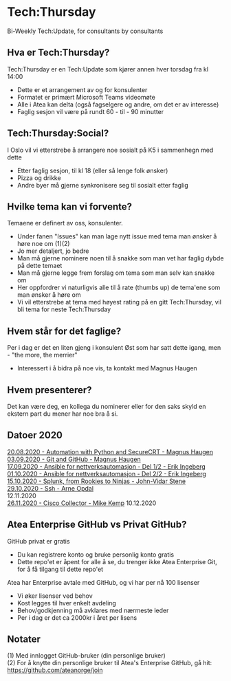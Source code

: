 # Tech:Thursday  
Bi-Weekly Tech:Update, for consultants by consultants  
  
## Hva er Tech:Thursday?  
  
Tech:Thursday er en Tech:Update som kjører annen hver torsdag fra kl 14:00  
*	Dette er et arrangement av og for konsulenter  
*	Formatet er primært Microsoft Teams videomøte  
* Alle i Atea kan delta (også fagselgere og andre, om det er av interesse)  
* Faglig sesjon vil være på rundt 60 - til - 90 minutter  
  
## Tech:Thursday:Social?  
  
I Oslo vil vi etterstrebe å arrangere noe sosialt på K5 i sammenhegn med dette  
* Etter faglig sesjon, til kl 18 (eller så lenge folk ønsker)  
* Pizza og drikke  
* Andre byer må gjerne synkronisere seg til sosialt etter faglig  
  
## Hvilke tema kan vi forvente?  
  
Temaene er definert av oss, konsulenter.  
* Under fanen "Issues" kan man lage nytt issue med tema man ønsker å høre noe om (1)(2)  
* Jo mer detaljert, jo bedre  
* Man må gjerne nominere noen til å snakke som man vet har faglig dybde på dette temaet  
* Man må gjerne legge frem forslag om tema som man selv kan snakke om  
* Her oppfordrer vi naturligvis alle til å rate (thumbs up) de tema'ene som man ønsker å høre om  
* Vi vil etterstrebe at tema med høyest rating på en gitt Tech:Thursday, vil bli tema for neste Tech:Thursday  
  
## Hvem står for det faglige?  
  
Per i dag er det en liten gjeng i konsulent Øst som har satt dette igang, men - "the more, the merrier"  
* Interessert i å bidra på noe vis, ta kontakt med Magnus Haugen  
  
## Hvem presenterer?  
  
Det kan være deg, en kollega du nominerer eller for den saks skyld en ekstern part du mener har noe bra å si.  
  
## Datoer 2020

[20.08.2020 - Automation with Python and SecureCRT - Magnus Haugen](https://github.com/ateanorge/TechThursday/tree/master/2020-08-20%20Automation%20with%20python%20and%20secureCRT)  
[03.09.2020 - Git and GitHub - Magnus Haugen](https://github.com/ateanorge/TechThursday/tree/master/2020-09-03%20Git%20og%20Github)  
[17.09.2020 - Ansible for nettverksautomasjon - Del 1/2 - Erik Ingeberg](https://github.com/ateanorge/TechThursday/tree/master/2020-09-17_Ansible_for_nettverksautomasjon)  
[01.10.2020 - Ansible for nettverksautomasjon - Del 2/2 - Erik Ingeberg](https://github.com/ateanorge/tech-thursday/blob/master/2020-09-17_Ansible_for_nettverksautomasjon/README.md#velkommen-til-den-fjerde-techtorsdagen)  
[15.10.2020 - Splunk, from Rookies to Ninjas - John-Vidar Stene](https://github.com/ateanorge/tech-thursday/blob/master/2020-10-15%20splunk/readme.md#velkommen-til-techtorsdagen)  
[29.10.2020 - Ssh - Arne Opdal](https://github.com/ateanorge/tech-thursday/tree/master/2020-10-29%20ssh#velkommen-til-techtorsdagen)  
12.11.2020  
[26.11.2020 - Cisco Collector - Mike Kemp](https://github.com/ateanorge/tech-thursday/tree/master/2020-11-26%20Cisco%20Collector#velkommen-til-techtorsdagen) 
10.12.2020  
  
## Atea Enterprise GitHub vs Privat GitHub?  
  
GitHub privat er gratis    
* Du kan registrere konto og bruke personlig konto gratis  
* Dette repo'et er åpent for alle å se, du trenger ikke Atea Enterprise Git, for å få tilgang til dette repo'et  

Atea har Enterprise avtale med GitHub, og vi har per nå 100 lisenser  
* Vi øker lisenser ved behov  
* Kost legges til hver enkelt avdeling  
* Behov/godkjenning må avklares med nærmeste leder  
* Per i dag er det ca 2000kr i året per lisens  
  
## Notater
  
(1) Med innlogget GitHub-bruker (din personlige bruker)  
(2) For å knytte din personlige bruker til Atea's Enterprise GitHub, gå hit: https://github.com/ateanorge/join  
